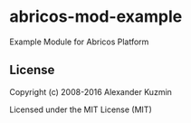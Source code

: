 # abricos-mod-example

Example Module for Abricos Platform

## License
Copyright (c) 2008-2016 Alexander Kuzmin

Licensed under the MIT License (MIT)